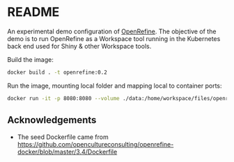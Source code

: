 # README

An experimental demo configuration of [OpenRefine](https://openrefine.org/). The objective of the demo is to run OpenRefine as a Workspace tool running in the Kubernetes back end used for Shiny & other Workspace tools.

Build the image:
```sh
docker build . -t openrefine:0.2
```

Run the image, mounting local folder and mapping local to container ports:
```sh
docker run -it -p 8080:8080 --volume ./data:/home/workspace/files/openrefine/data openrefine:0.2
```

## Acknowledgements

- The seed Dockerfile came from <https://github.com/opencultureconsulting/openrefine-docker/blob/master/3.4/Dockerfile>
